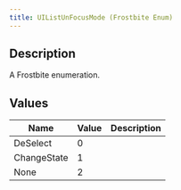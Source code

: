 ```yaml
---
title: UIListUnFocusMode (Frostbite Enum)
---
```

## Description

A Frostbite enumeration.

## Values

| Name        | Value | Description |
| ----------- | ----- | ----------- |
| DeSelect    | 0     |             |
| ChangeState | 1     |             |
| None        | 2     |             |
